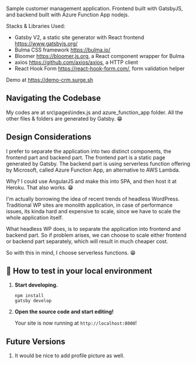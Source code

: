 Sample customer management application. Frontend built with GatsbyJS, and backend built with Azure Function App nodejs.

Stacks & Libraries Used:
- Gatsby V2, a static site generator with React frontend https://www.gatsbyjs.org/
- Bulma CSS framework https://bulma.io/
- Bloomer https://bloomer.js.org, a React component wrapper for Bulma
- axios https://github.com/axios/axios, a HTTP client
- React Hook Form https://react-hook-form.com/, form validation helper

Demo at https://demo-crm.surge.sh

## Navigating the Codebase
My codes are at src\pages\index.js and azure_function_app folder.
All the other files & folders are generated by Gatsby. 😁

## Design Considerations
I prefer to separate the application into two distinct components, the frontend part and backend part. The frontend part is a static page generated by Gatsby. The backend part is using serverless function offering by Microsoft, called Azure Function App, an alternative to AWS Lambda.

Why? I could use AngularJS and make this into SPA, and then host it at Heroku. That also works. 😁

I'm actually borrowing the idea of recent trends of headless WordPress. Traditional WP sites are monolith application, in case of performance issues, its kinda hard and expensive to scale, since we have to scale the whole application itself.

What headless WP does, is to separate the application into frontend and backend part. So if problem arises, we can choose to scale either frontend or backend part separately, which will result in much cheaper cost.

So with this in mind, I choose serverless functions. 😁

## 🚀 How to test in your local environment

1.  **Start developing.**

    ```shell
    npm install
    gatsby develop
    ```

2.  **Open the source code and start editing!**

    Your site is now running at `http://localhost:8000`!

## Future Versions
1. It would be nice to add profile picture as well.